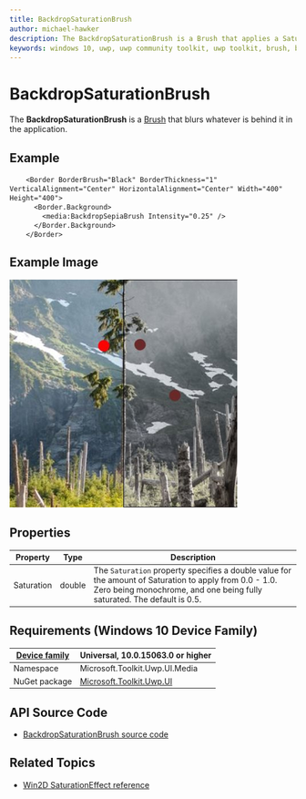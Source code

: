 ```yaml
---
title: BackdropSaturationBrush
author: michael-hawker
description: The BackdropSaturationBrush is a Brush that applies a Saturation effect to whatever is behind it in the application.
keywords: windows 10, uwp, uwp community toolkit, uwp toolkit, brush, backdrop, saturation
---
```


# BackdropSaturationBrush

The **BackdropSaturationBrush** is a [Brush](https://docs.microsoft.com/en-us/uwp/api/windows.ui.xaml.media.brush) that blurs whatever is behind it in the application.

## Example

```xaml
    <Border BorderBrush="Black" BorderThickness="1" VerticalAlignment="Center" HorizontalAlignment="Center" Width="400" Height="400">
      <Border.Background>
        <media:BackdropSepiaBrush Intensity="0.25" />
      </Border.Background>
    </Border>
```

## Example Image

![Backdrop Saturation](../resources/images/Brushes-BackdropSaturation.jpg "Backdrop Saturation")

## Properties

| Property | Type | Description |
| -- | -- | -- |
| Saturation | double | The `Saturation` property specifies a double value for the amount of Saturation to apply from 0.0 - 1.0.  Zero being monochrome, and one being fully saturated.  The default is 0.5. |

## Requirements (Windows 10 Device Family)

| [Device family](http://go.microsoft.com/fwlink/p/?LinkID=526370) | Universal, 10.0.15063.0 or higher |
| --- | --- |
| Namespace | Microsoft.Toolkit.Uwp.UI.Media |
| NuGet package | [Microsoft.Toolkit.Uwp.UI](https://www.nuget.org/packages/Microsoft.Toolkit.Uwp.UI/) |

## API Source Code

- [BackdropSaturationBrush source code](https://github.com/Microsoft/UWPCommunityToolkit/blob/master/Microsoft.Toolkit.Uwp/Media/BackdropSaturationBrush.cs)

## Related Topics

- [Win2D SaturationEffect reference](http://microsoft.github.io/Win2D/html/T_Microsoft_Graphics_Canvas_Effects_SaturationEffect.htm)
